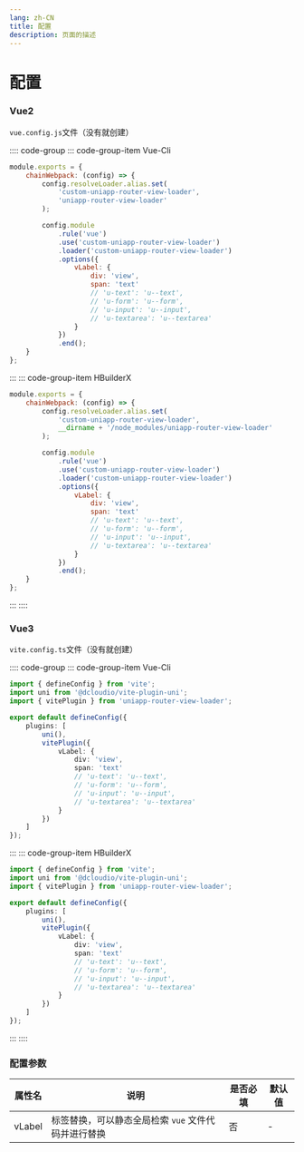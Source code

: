 ```yaml
---
lang: zh-CN
title: 配置
description: 页面的描述
---
```


# 配置

### Vue2

`vue.config.js`文件（没有就创建）

:::: code-group
::: code-group-item Vue-Cli

```js
module.exports = {
    chainWebpack: (config) => {
        config.resolveLoader.alias.set(
            'custom-uniapp-router-view-loader',
            'uniapp-router-view-loader'
        );

        config.module
            .rule('vue')
            .use('custom-uniapp-router-view-loader')
            .loader('custom-uniapp-router-view-loader')
            .options({
                vLabel: {
                    div: 'view',
                    span: 'text'
                    // 'u-text': 'u--text',
                    // 'u-form': 'u--form',
                    // 'u-input': 'u--input',
                    // 'u-textarea': 'u--textarea'
                }
            })
            .end();
    }
};
```

:::
::: code-group-item HBuilderX

```js
module.exports = {
    chainWebpack: (config) => {
        config.resolveLoader.alias.set(
            'custom-uniapp-router-view-loader',
            __dirname + '/node_modules/uniapp-router-view-loader'
        );

        config.module
            .rule('vue')
            .use('custom-uniapp-router-view-loader')
            .loader('custom-uniapp-router-view-loader')
            .options({
                vLabel: {
                    div: 'view',
                    span: 'text'
                    // 'u-text': 'u--text',
                    // 'u-form': 'u--form',
                    // 'u-input': 'u--input',
                    // 'u-textarea': 'u--textarea'
                }
            })
            .end();
    }
};
```

:::
::::

### Vue3

`vite.config.ts`文件（没有就创建）

:::: code-group
::: code-group-item Vue-Cli

```ts
import { defineConfig } from 'vite';
import uni from '@dcloudio/vite-plugin-uni';
import { vitePlugin } from 'uniapp-router-view-loader';

export default defineConfig({
    plugins: [
        uni(),
        vitePlugin({
            vLabel: {
                div: 'view',
                span: 'text'
                // 'u-text': 'u--text',
                // 'u-form': 'u--form',
                // 'u-input': 'u--input',
                // 'u-textarea': 'u--textarea'
            }
        })
    ]
});
```

:::
::: code-group-item HBuilderX

```ts
import { defineConfig } from 'vite';
import uni from '@dcloudio/vite-plugin-uni';
import { vitePlugin } from 'uniapp-router-view-loader';

export default defineConfig({
    plugins: [
        uni(),
        vitePlugin({
            vLabel: {
                div: 'view',
                span: 'text'
                // 'u-text': 'u--text',
                // 'u-form': 'u--form',
                // 'u-input': 'u--input',
                // 'u-textarea': 'u--textarea'
            }
        })
    ]
});
```

:::
::::

### 配置参数

| 属性名 | 说明                                                | 是否必填 | 默认值 |
| ------ | --------------------------------------------------- | -------- | ------ |
| vLabel | 标签替换，可以静态全局检索 `vue` 文件代码并进行替换 | 否       | -      |
